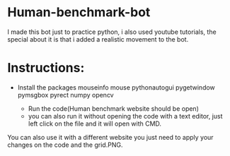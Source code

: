 # Human-benchmark-bot
I made this bot just to practice python, i also used youtube tutorials, the special about it is that i added a realistic movement to the bot.

# Instructions:
 - Install the packages
    mouseinfo
    mouse
    pythonautogui
    pygetwindow
    pymsgbox
    pyrect
    numpy
    opencv

   - Run the code(Human benchmark website should be open)
   - you can also run it without opening the code with a text editor, just left click on the file and it will open with CMD.

  You can also use it with a different website you just need to apply your changes on the code and the grid.PNG.
